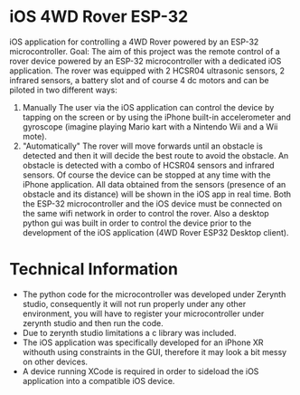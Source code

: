 # iOS 4WD Rover ESP-32

 iOS application for controlling a 4WD Rover powered by an ESP-32  microcontroller.
 Goal: The aim of this project was the remote control of a rover device powered by an ESP-32 microcontroller with a dedicated iOS application.
 The rover was equipped with 2 HCSR04 ultrasonic sensors, 2 infrared sensors, a battery slot and of course 4 dc motors and can be piloted in two different ways: 
 1) Manually
 The user via the iOS application can control the device by tapping on the screen or by using the iPhone built-in accelerometer and gyroscope (imagine playing Mario kart with a         Nintendo Wii and a Wii mote).
 2) "Automatically"
 The rover will move forwards until an obstacle is detected and then it will decide the best route to avoid the obstacle. An obstacle is detected with a combo of HCSR04 sensors and   infrared sensors.
 Of course the device can be stopped at any time with the iPhone application. 
 All data obtained from the sensors (presence of an obstacle and its distance) will be shown in the iOS app in real time.
 Both the ESP-32 microcontroller and the iOS device must be connected on the same wifi network in order to control the rover.
 Also a desktop python gui was built in order to control the device prior to the development of the iOS application (4WD Rover ESP32 Desktop client).
 
# Technical Information
- The python code for the microcontroller was developed under Zerynth studio, consequently it will not run properly under any other environment, you will have to register your microcontroller under zerynth studio and then run the code.
- Due to zerynth studio limitations a c library was included.
- The iOS application was specifically developed for an iPhone XR withouth using constraints in the GUI, therefore it may look a bit messy on other devices.
- A device running XCode is required in order to sideload the iOS application into a compatible iOS device.

